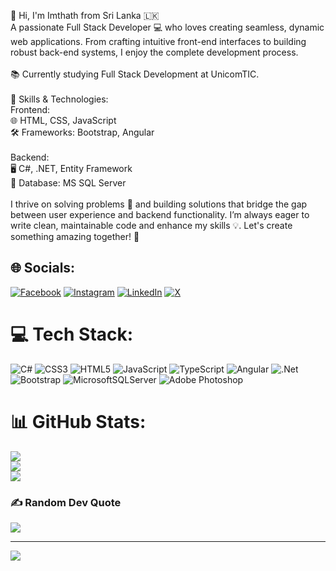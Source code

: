 👋 Hi, I'm Imthath from Sri Lanka 🇱🇰
<br>A passionate Full Stack Developer 💻 who loves creating seamless, dynamic web applications. From crafting intuitive front-end interfaces to building robust back-end systems, I enjoy the complete development process.<br><br>📚 Currently studying Full Stack Development at UnicomTIC.<br><br>🚀 Skills & Technologies:<br>Frontend:<br>🌐 HTML, CSS, JavaScript<br>🛠 Frameworks: Bootstrap, Angular<br><br>Backend:<br>🖥️ C#, .NET, Entity Framework<br>💾 Database: MS SQL Server<br><br>I thrive on solving problems 🔧 and building solutions that bridge the gap between user experience and backend functionality. I’m always eager to write clean, maintainable code and enhance my skills 💡. Let's create something amazing together! 🚀


## 🌐 Socials:
[![Facebook](https://img.shields.io/badge/Facebook-%231877F2.svg?logo=Facebook&logoColor=white)](https://facebook.com/https://www.facebook.com/imthath.imt?mibextid=ZbWKwL) [![Instagram](https://img.shields.io/badge/Instagram-%23E4405F.svg?logo=Instagram&logoColor=white)](https://instagram.com/https://www.instagram.com/imthath_imt/?igsh=MW1pOW10aHN5aTA1dw%3D%3D) [![LinkedIn](https://img.shields.io/badge/LinkedIn-%230077B5.svg?logo=linkedin&logoColor=white)](https://linkedin.com/in/https://www.linkedin.com/in/mohamed-imthath-006a62270?utm_source=share&utm_campaign=share_via&utm_content=profile&utm_medium=android_app) [![X](https://img.shields.io/badge/X-black.svg?logo=X&logoColor=white)](https://x.com/https://x.com/imthath_imt?t=DwbcRg6h_NHAZDOq7o_Vyw&s=09) 

# 💻 Tech Stack:
![C#](https://img.shields.io/badge/c%23-%23239120.svg?style=flat&logo=csharp&logoColor=white) ![CSS3](https://img.shields.io/badge/css3-%231572B6.svg?style=flat&logo=css3&logoColor=white) ![HTML5](https://img.shields.io/badge/html5-%23E34F26.svg?style=flat&logo=html5&logoColor=white) ![JavaScript](https://img.shields.io/badge/javascript-%23323330.svg?style=flat&logo=javascript&logoColor=%23F7DF1E) ![TypeScript](https://img.shields.io/badge/typescript-%23007ACC.svg?style=flat&logo=typescript&logoColor=white) ![Angular](https://img.shields.io/badge/angular-%23DD0031.svg?style=flat&logo=angular&logoColor=white) ![.Net](https://img.shields.io/badge/.NET-5C2D91?style=flat&logo=.net&logoColor=white) ![Bootstrap](https://img.shields.io/badge/bootstrap-%238511FA.svg?style=flat&logo=bootstrap&logoColor=white) ![MicrosoftSQLServer](https://img.shields.io/badge/Microsoft%20SQL%20Server-CC2927?style=flat&logo=microsoft%20sql%20server&logoColor=white) ![Adobe Photoshop](https://img.shields.io/badge/adobe%20photoshop-%2331A8FF.svg?style=flat&logo=adobe%20photoshop&logoColor=white)
# 📊 GitHub Stats:
![](https://github-readme-stats.vercel.app/api?username=ut01635&theme=dark&hide_border=false&include_all_commits=true&count_private=true)<br/>
![](https://github-readme-streak-stats.herokuapp.com/?user=ut01635&theme=dark&hide_border=false)<br/>
![](https://github-readme-stats.vercel.app/api/top-langs/?username=ut01635&theme=dark&hide_border=false&include_all_commits=true&count_private=true&layout=compact)

### ✍️ Random Dev Quote
![](https://quotes-github-readme.vercel.app/api?type=horizontal&theme=radical)

---
[![](https://visitcount.itsvg.in/api?id=ut01635&icon=0&color=0)](https://visitcount.itsvg.in)

<!-- Proudly created with GPRM ( https://gprm.itsvg.in ) -->
